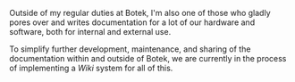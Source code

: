 Outside of my regular duties at Botek, I'm also one of those who gladly pores over and writes documentation for a lot of our hardware and software, both for internal and external use.

To simplify further development, maintenance, and sharing of the documentation within and outside of Botek, we are currently in the process of implementing a <i>Wiki</i> system for all of this.
